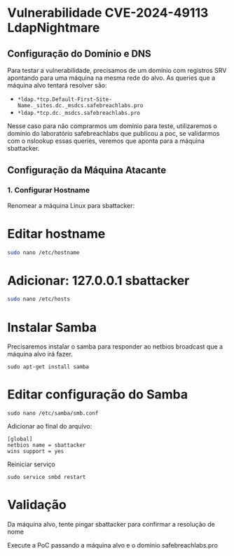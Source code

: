 # Vulnerabilidade CVE-2024-49113 LdapNightmare

## Configuração do Domínio e DNS
Para testar a vulnerabilidade, precisamos de um domínio com registros SRV apontando para uma máquina na mesma rede do alvo.
As queries que a máquina alvo tentará resolver são:

- `*ldap.*tcp.Default-First-Site-Name._sites.dc._msdcs.safebreachlabs.pro`
- `*ldap.*tcp.dc._msdcs.safebreachlabs.pro`

Nesse caso para não comprarmos um domínio para teste, utilizaremos o domínio do laboratório safebreachlabs que publicou a poc, se validarmos com o nslookup essas queries, veremos que aponta para a máquina sbattacker.

## Configuração da Máquina Atacante
### 1. Configurar Hostname
Renomear a máquina Linux para sbattacker:


# Editar hostname
```bash
sudo nano /etc/hostname
```
# Adicionar: 127.0.0.1 sbattacker
```bash
sudo nano /etc/hosts
```

# Instalar Samba
Precisaremos instalar o samba para responder ao netbios broadcast que a máquina alvo irá fazer.
```
sudo apt-get install samba
```
# Editar configuração do Samba
```
sudo nano /etc/samba/smb.conf
```
Adicionar ao final do arquivo:
```
[global]
netbios name = sbattacker
wins support = yes
```
Reiniciar serviço
```
sudo service smbd restart
```
# Validação

Da máquina alvo, tente pingar sbattacker para confirmar a resolução de nome

Execute a PoC passando a máquina alvo e o domínio safebreachlabs.pro
